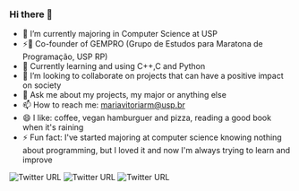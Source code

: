 ### Hi there 👋

- 🔭 I’m currently majoring in Computer Science at USP
- ⚡🔭 Co-founder of GEMPRO (Grupo de Estudos para Maratona de Programação, USP RP)
- 🌱 Currently learning and using C++,C and Python
- 👯 I’m looking to collaborate on projects that can have a positive impact on society
- 💬 Ask me about my projects, my major or anything else
- 📫 How to reach me: mariavitoriarm@usp.br
- 😄 I like: coffee, vegan hamburguer and pizza, reading a good book when it's raining
- ⚡ Fun fact: I've started majoring at computer science knowing nothing about programming, but I loved it and now I'm always trying to learn and improve
<!--
**MaviMendes/MaviMendes** is a ✨ _special_ ✨ repository because its `README.md` (this file) appears on your GitHub profile.

Here are some ideas to get you started:

- 🔭 I’m currently majoring in Computer Science at USP
- 🌱 Learning C, JavaScript, HTML and CSS
- 👯 I’m looking to collaborate on projects that can have a positive impact on society
- 💬 Ask me about my projects, my major or anything else
- 📫 How to reach me: mariavitoriarm@usp.br
- 😄 I like: coffee, vegan hamburguer and pizza, read a good book when it's raining
- ⚡ Fun fact: I've started majoring at computer science knowing nothing about programming, but I loved it and now i'm always trying to learn and improve
-->

![Twitter URL](https://img.shields.io/twitter/url?label=Twitter&logoColor=black&style=social&url=https%3A%2F%2Ftwitter.com%2Fmavirmendes)  ![Twitter URL](https://img.shields.io/twitter/url?label=LinkedIn&logo=linkedin&logoColor=black&style=social&url=https%3A%2F%2Fwww.linkedin.com%2Fin%2Fmariavitoriaribeiromendes%2F)  ![Twitter URL](https://img.shields.io/twitter/url?label=Instagram&logo=instagram&logoColor=black&style=social&url=https%3A%2F%2Fwww.instagram.com%2Fmariavitoriarm%2F)
